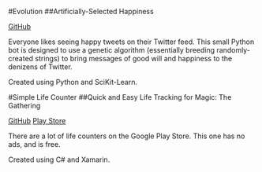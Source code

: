 #Evolution
##Artificially-Selected Happiness

[GitHub](https://github.com/b4ux1t3/evolution)

Everyone likes seeing happy tweets on their Twitter feed. This small Python bot is designed to use a genetic algorithm (essentially breeding randomly-created strings) to bring messages of good will and happiness to the denizens of Twitter.

Created using Python and SciKit-Learn.

#Simple Life Counter
##Quick and Easy Life Tracking for Magic: The Gathering

[GitHub](https://github.com/b4ux1t3/simple-life-counter)
[Play Store](https://play.google.com/store/apps/details?id=lifeCounter.lifeCounter&hl=en)

There are a lot of life counters on the Google Play Store. This one has no ads, and is free.

Created using C# and Xamarin.